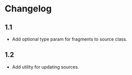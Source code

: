 # Changelog

## 1.1
+ Add optional type param for fragments to source class.

## 1.2
+ Add utility for updating sources.
